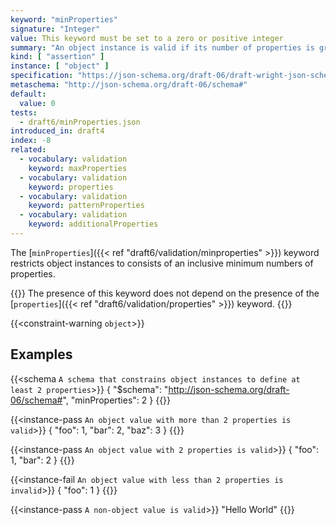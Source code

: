 ```yaml
---
keyword: "minProperties"
signature: "Integer"
value: This keyword must be set to a zero or positive integer
summary: "An object instance is valid if its number of properties is greater than, or equal to, the value of this keyword."
kind: [ "assertion" ]
instance: [ "object" ]
specification: "https://json-schema.org/draft-06/draft-wright-json-schema-validation-01#rfc.section.6.16"
metaschema: "http://json-schema.org/draft-06/schema#"
default:
  value: 0
tests:
  - draft6/minProperties.json
introduced_in: draft4
index: -8
related:
  - vocabulary: validation
    keyword: maxProperties
  - vocabulary: validation
    keyword: properties
  - vocabulary: validation
    keyword: patternProperties
  - vocabulary: validation
    keyword: additionalProperties
---
```



The [`minProperties`]({{< ref "draft6/validation/minproperties" >}}) keyword restricts object instances to consists of an
inclusive minimum numbers of properties.

{{<common-pitfall>}} The presence of this keyword does not depend on the
presence of the [`properties`]({{< ref "draft6/validation/properties" >}})
keyword.  {{</common-pitfall>}}

{{<constraint-warning `object`>}}

## Examples

{{<schema `A schema that constrains object instances to define at least 2 properties`>}}
{
  "$schema": "http://json-schema.org/draft-06/schema#",
  "minProperties": 2
}
{{</schema>}}

{{<instance-pass `An object value with more than 2 properties is valid`>}}
{ "foo": 1, "bar": 2, "baz": 3 }
{{</instance-pass>}}

{{<instance-pass `An object value with 2 properties is valid`>}}
{ "foo": 1, "bar": 2 }
{{</instance-pass>}}

{{<instance-fail `An object value with less than 2 properties is invalid`>}}
{ "foo": 1 }
{{</instance-fail>}}

{{<instance-pass `A non-object value is valid`>}}
"Hello World"
{{</instance-pass>}}
